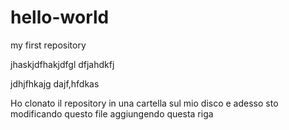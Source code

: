 # hello-world
my first repository


jhaskjdfhakjdfgl
dfjahdkfj



jdhjfhkajg
dajf,hfdkas

Ho clonato il repository in una cartella sul mio disco e adesso sto modificando questo file aggiungendo questa riga
